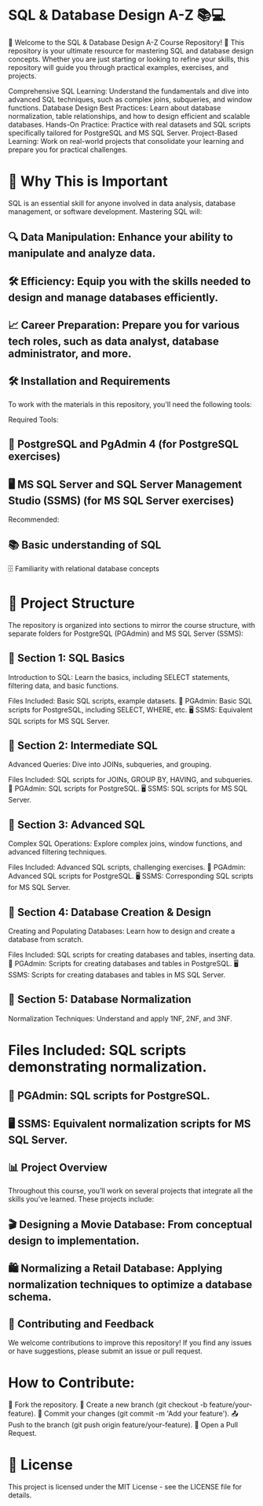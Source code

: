 # SQL & Database Design A-Z 📚💻
🎉 Welcome to the SQL & Database Design A-Z Course Repository! 🎉
This repository is your ultimate resource for mastering SQL and database design concepts. Whether you are just starting or looking to refine your skills, this repository will guide you through practical examples, exercises, and projects.

Comprehensive SQL Learning: Understand the fundamentals and dive into advanced SQL techniques, such as complex joins, subqueries, and window functions.
Database Design Best Practices: Learn about database normalization, table relationships, and how to design efficient and scalable databases.
Hands-On Practice: Practice with real datasets and SQL scripts specifically tailored for PostgreSQL and MS SQL Server.
Project-Based Learning: Work on real-world projects that consolidate your learning and prepare you for practical challenges.
# 🚀 Why This is Important
SQL is an essential skill for anyone involved in data analysis, database management, or software development. Mastering SQL will:

## 🔍 Data Manipulation: Enhance your ability to manipulate and analyze data.
## 🛠️ Efficiency: Equip you with the skills needed to design and manage databases efficiently.
## 📈 Career Preparation: Prepare you for various tech roles, such as data analyst, database administrator, and more.
## 🛠️ Installation and Requirements
To work with the materials in this repository, you'll need the following tools:

Required Tools:
## 🐘 PostgreSQL and PgAdmin 4 (for PostgreSQL exercises)
## 🖥️ MS SQL Server and SQL Server Management Studio (SSMS) (for MS SQL Server exercises)
Recommended:
## 📚 Basic understanding of SQL
🗄️ Familiarity with relational database concepts
# 📂 Project Structure
The repository is organized into sections to mirror the course structure, with separate folders for PostgreSQL (PGAdmin) and MS SQL Server (SSMS):

## 📁 Section 1: SQL Basics
Introduction to SQL: Learn the basics, including SELECT statements, filtering data, and basic functions.

Files Included: Basic SQL scripts, example datasets.
🐘 PGAdmin: Basic SQL scripts for PostgreSQL, including SELECT, WHERE, etc.
🖥️ SSMS: Equivalent SQL scripts for MS SQL Server.
## 📁 Section 2: Intermediate SQL
Advanced Queries: Dive into JOINs, subqueries, and grouping.

Files Included: SQL scripts for JOINs, GROUP BY, HAVING, and subqueries.
🐘 PGAdmin: SQL scripts for PostgreSQL.
🖥️ SSMS: SQL scripts for MS SQL Server.
## 📁 Section 3: Advanced SQL
Complex SQL Operations: Explore complex joins, window functions, and advanced filtering techniques.

Files Included: Advanced SQL scripts, challenging exercises.
🐘 PGAdmin: Advanced SQL scripts for PostgreSQL.
🖥️ SSMS: Corresponding SQL scripts for MS SQL Server.
## 📁 Section 4: Database Creation & Design
Creating and Populating Databases: Learn how to design and create a database from scratch.

Files Included: SQL scripts for creating databases and tables, inserting data.
🐘 PGAdmin: Scripts for creating databases and tables in PostgreSQL.
🖥️ SSMS: Scripts for creating databases and tables in MS SQL Server.
## 📁 Section 5: Database Normalization
Normalization Techniques: Understand and apply 1NF, 2NF, and 3NF.

# Files Included: SQL scripts demonstrating normalization.
## 🐘 PGAdmin: SQL scripts for PostgreSQL.
## 🖥️ SSMS: Equivalent normalization scripts for MS SQL Server.
## 📊 Project Overview
Throughout this course, you’ll work on several projects that integrate all the skills you’ve learned. These projects include:

## 🎬 Designing a Movie Database: From conceptual design to implementation.
## 🛍️ Normalizing a Retail Database: Applying normalization techniques to optimize a database schema.
## 🤝 Contributing and Feedback
We welcome contributions to improve this repository! If you find any issues or have suggestions, please submit an issue or pull request.

# How to Contribute:
🍴 Fork the repository.
🌿 Create a new branch (git checkout -b feature/your-feature).
💾 Commit your changes (git commit -m 'Add your feature').
📤 Push to the branch (git push origin feature/your-feature).
🔁 Open a Pull Request.
# 📜 License
This project is licensed under the MIT License - see the LICENSE file for details.
